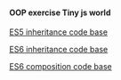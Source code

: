 #### OOP exercise Tiny js world

[ES5 inheritance code base](https://github.com/linkqwd/a-tiny-JS-world/blob/gh-pages/ES5_inheritance.js)

[ES6 inheritance code base](https://github.com/linkqwd/a-tiny-JS-world/blob/gh-pages/ES6_inheritance.js)

[ES6 composition code base](https://github.com/linkqwd/a-tiny-JS-world/blob/gh-pages/ES6_composition.js)